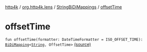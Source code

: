 [http4k](../../index.md) / [org.http4k.lens](../index.md) / [StringBiDiMappings](index.md) / [offsetTime](./offset-time.md)

# offsetTime

`fun offsetTime(formatter: DateTimeFormatter = ISO_OFFSET_TIME): `[`BiDiMapping`](../-bi-di-mapping/index.md)`<`[`String`](https://kotlinlang.org/api/latest/jvm/stdlib/kotlin/-string/index.html)`, OffsetTime>` [(source)](https://github.com/http4k/http4k/blob/master/http4k-core/src/main/kotlin/org/http4k/lens/BiDiMapping.kt#L69)